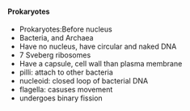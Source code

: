 #### Prokaryotes
 - Prokaryotes:Before nucleus
 - Bacteria, and Archaea
 - Have no nucleus, have circular and naked DNA
 - 7 Sveberg ribosomes
 - Have a capsule, cell wall than plasma membrane
 - pilli: attach to other bacteria
 - nucleoid: closed loop of bacterial DNA
 - flagella: casuses movement
 - undergoes binary fission



<!--stackedit_data:
eyJoaXN0b3J5IjpbLTQ3MjA3MDUxOSwyMDYwNjExNzM1LDczMD
k5ODExNl19
-->